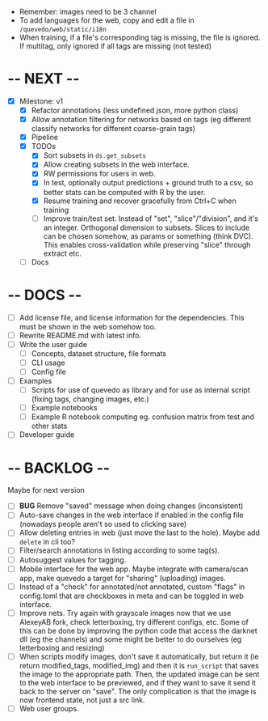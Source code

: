 - Remember: images need to be 3 channel
- To add languages for the web, copy and edit a file in `/quevedo/web/static/i18n`
- When training, if a file's corresponding tag is missing, the file is ignored.
    If multitag, only ignored if all tags are missing (not tested)

# -- NEXT --

- [X] Milestone: v1
    - [X] Refactor annotations (less undefined json, more python class)
    - [X] Allow annotation filtering for networks based on tags (eg different
        classify networks for different coarse-grain tags)
    - [X] Pipeline
    - [X] TODOs
        - [X] Sort subsets in `ds.get_subsets`
        - [X] Allow creating subsets in the web interface.
        - [X] RW permissions for users in web.
        - [X] In test, optionally output predictions + ground truth to a
            csv, so better stats can be computed with R by the user.
        - [X] Resume training and recover gracefully from Ctrl+C when training
        - [ ] Improve train/test set. Instead of "set", "slice"/"division", and
            it's an integer. Orthogonal dimension to subsets. Slices to include
            can be chosen somehow, as params or something (think DVC). This
            enables cross-validation while preserving "slice" through extract
            etc.
    - [ ] Docs

# -- DOCS --

- [ ] Add license file, and license information for the dependencies.
    This must be shown in the web somehow too.
- [ ] Rewrite README.md with latest info.
- [ ] Write the user guide
    - [ ] Concepts, dataset structure, file formats
    - [ ] CLI usage
    - [ ] Config file
- [ ] Examples
    - [ ] Scripts for use of quevedo as library and for use as internal script
        (fixing tags, changing images, etc.)
    - [ ] Example notebooks
    - [ ] Example R notebook computing eg. confusion matrix from test and other
        stats
- [ ] Developer guide

# -- BACKLOG --

Maybe for next version

- [ ] **BUG** Remove "saved" message when doing changes (inconsistent)
- [ ] Auto-save changes in the web interface if enabled in the config file
    (nowadays people aren't so used to clicking save)
- [ ] Allow deleting entries in web (just move the last to the hole). Maybe
    add `delete` in cli too?
- [ ] Filter/search annotations in listing according to some tag(s).
- [ ] Autosuggest values for tagging.
- [ ] Mobile interface for the web app. Maybe integrate with camera/scan app,
    make quevedo a target for "sharing" (uploading) images.
- [ ] Instead of a "check" for annotated/not annotated, custom "flags" in
    config.toml that are checkboxes in meta and can be toggled in web interface.
- [ ] Improve nets. Try again with grayscale images now that we use AlexeyAB
    fork, check letterboxing, try different configs, etc. Some of this can be
    done by improving the python code that access the darknet dll (eg the
    channels) and some might be better to do ourselves (eg letterboxing and
    resizing)
- [ ] When scripts modify images, don't save it automatically, but return it
    (ie return modified_tags, modified_img) and then it is `run_script` that
    saves the image to the appropriate path. Then, the updated image can be sent
    to the web interface to be previewed, and if they want to save it send it
    back to the server on "save". The only complication is that the image is now
    frontend state, not just a src link.
- [ ] Web user groups.
